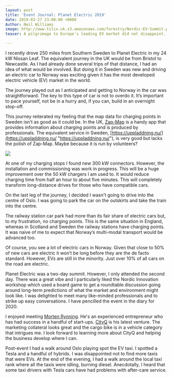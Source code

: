 ```yaml
---
layout: post
title: 'Event Journal: Planet Electric 2019'
date: 2019-03-27 23:00:00 +0000
Author: Neil Williams
image: http://www.tilix.uk.s3.amazonaws.com/forestry/Nordic-EV-Summit.png
teaser: A pilgrimage to Europe's leading EV market did not disappoint.

---
```

I recently drove 250 miles from Southern Sweden to Planet Electric in my 24 kW Nissan Leaf. The equivalent journey in the UK would be from Bristol to Newcastle. As I had already done several trips of that distance, I had an idea of what would be involved. But doing it in Sweden was new and driving an electric car to Norway was exciting given it has the most developed electric vehicle (EV) market in the world.

The journey played out as I anticipated and getting to Norway in the car was straightforward. The key to this type of car is not to overdo it. It’s important to pace yourself, not be in a hurry and, if you can, build in an overnight stop-off.

This journey reiterated my feeling that the map data for charging points in Sweden isn't as good as it could be. In the UK, [Zap-Map](https://www.zap-map.com/) is a handy app that provides information about charging points and is produced by professionals. The equivalent service in Sweden, [https://uppladdning.nu/](https://uppladdning.nu/ "https://uppladdning.nu/"), is very good but lacks the polish of Zap-Map. Maybe because it is run by volunteers?

![](http://www.tilix.uk.s3.amazonaws.com/forestry/ionity.jpg)

At one of my charging stops I found new 300 kW connectors. However, the installation and commissioning was work in progress. This will be a huge improvement over the 50 kW chargers I am used to. It would reduce charging time from half an hour to about five minutes. This will completely transform long-distance drives for those who have compatible cars.

On the last leg of the journey, I decided I wasn't going to drive into the centre of Oslo. I was going to park the car on the outskirts and take the train into the centre.

The railway station car park had more than its fair share of electric cars but, to my frustration, no charging points. This is the same situation in England, whereas in Scotland and Sweden the railway stations have charging points. It was naive of me to expect that Norway’s multi-modal transport would be advanced too.

Of course, you see a lot of electric cars in Norway. Given that close to 50% of new cars are electric it won’t be long before they are the de facto standard. However, EVs are still in the minority. Just over 10% of all cars on the road are electric.

Planet Electric was a two-day summit. However, I only attended the second day. There was a great vibe and I particularly liked the Nordic Innovation workshop which used a board game to get a roundtable discussion going around long-term predictions of what the market and environment might look like. I was delighted to meet many like-minded professionals and to strike up easy conversations. I have pencilled the event in the diary for 2020.

I enjoyed meeting [Morten Rynning](https://www.linkedin.com/in/mortenrynning/). He's an experienced entrepreneur who has had success in a handful of start-ups. [CityQ](https://www.cityq.biz/) is his latest venture. The marketing collateral looks great and the cargo bike is in a vehicle category that intrigues me. I look forward to learning more about CityQ and helping the business develop where I can.

Post-event I had a walk around Oslo playing spot the EV taxi. I spotted a Tesla and a handful of hybrids. I was disappointed not to find more taxis that were EVs. At the end of the evening, I had a walk around the local taxi rank where all the taxis were idling, burning diesel. Anecdotally, I heard that some taxi drivers with Tesla cars have had problems with after-care service.